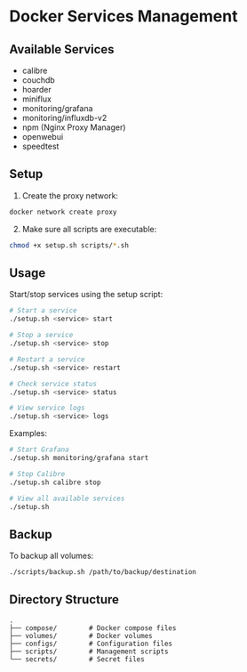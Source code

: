 # Docker Services Management

## Available Services
- calibre
- couchdb
- hoarder
- miniflux
- monitoring/grafana
- monitoring/influxdb-v2
- npm (Nginx Proxy Manager)
- openwebui
- speedtest

## Setup
1. Create the proxy network:
```bash
docker network create proxy
```

2. Make sure all scripts are executable:
```bash
chmod +x setup.sh scripts/*.sh
```

## Usage
Start/stop services using the setup script:
```bash
# Start a service
./setup.sh <service> start

# Stop a service
./setup.sh <service> stop

# Restart a service
./setup.sh <service> restart

# Check service status
./setup.sh <service> status

# View service logs
./setup.sh <service> logs
```

Examples:
```bash
# Start Grafana
./setup.sh monitoring/grafana start

# Stop Calibre
./setup.sh calibre stop

# View all available services
./setup.sh
```

## Backup
To backup all volumes:
```bash
./scripts/backup.sh /path/to/backup/destination
```

## Directory Structure
```
.
├── compose/        # Docker compose files
├── volumes/        # Docker volumes
├── configs/        # Configuration files
├── scripts/        # Management scripts
└── secrets/        # Secret files
```
